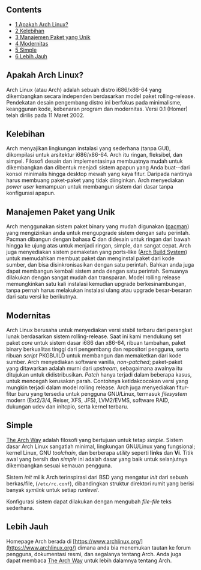 ## Contents

*   [1 Apakah Arch Linux?](#Apakah_Arch_Linux.3F)
*   [2 Kelebihan](#Kelebihan)
*   [3 Manajemen Paket yang Unik](#Manajemen_Paket_yang_Unik)
*   [4 Modernitas](#Modernitas)
*   [5 Simple](#Simple)
*   [6 Lebih Jauh](#Lebih_Jauh)

## Apakah Arch Linux?

Arch Linux (atau Arch) adalah sebuah distro i686/x86-64 yang dikembangkan secara independen berdasarkan model paket rolling-release. Pendekatan desain pengembang distro ini berfokus pada minimalisme, keanggunan kode, kebenaran program dan modernitas. Versi 0.1 (Homer) telah dirilis pada 11 Maret 2002.

## Kelebihan

Arch menyajikan lingkungan instalasi yang sederhana (tanpa GUI), dikompilasi untuk arsitektur i686/x86-64\. Arch itu ringan, fleksibel, dan simpel. Filosofi desain dan implementasinya membuatnya mudah untuk dikembangkan dan dibentuk menjadi sistem apapun yang Anda buat--dari konsol minimalis hingga desktop mewah yang kaya fitur. Daripada nantinya harus membuang paket-paket yang tidak diinginkan. Arch menyediakan *power user* kemampuan untuk membangun sistem dari dasar tanpa konfigurasi apapun.

## Manajemen Paket yang Unik

Arch menggunakan sistem paket binary yang mudah digunakan ([pacman](/index.php/Pacman "Pacman")) yang mengizinkan anda untuk mengupgrade sistem dengan satu perintah. Pacman dibangun dengan bahasa **C** dan didesain untuk ringan dari bawah hingga ke ujung atas untuk menjadi ringan, simple, dan sangat cepat. Arch juga menyediakan sistem pemaketan yang ports-like ([Arch Build System](/index.php/Arch_Build_System "Arch Build System")) untuk memudahkan membuat paket dan menginstal paket dari kode sumber, dan bisa disinkronisasikan dengan satu perintah. Bahkan anda juga dapat membangun kembali sistem anda dengan satu perintah. Semuanya dilakukan dengan sangat mudah dan transparan. Model rolling release memungkinkan satu kali instalasi kemudian upgrade berkesinambungan, tanpa pernah harus melakukan instalasi ulang atau upgrade besar-besaran dari satu versi ke berikutnya.

## Modernitas

Arch Linux berusaha untuk menyediakan versi stabil terbaru dari perangkat lunak berdasarkan sistem rolling-release. Saat ini kami mendukung set paket *core* untuk sistem dasar i686 dan x86-64, ribuan tambahan, paket binary berkualitas tinggi dari pengembang dan repositori pengguna, serta ribuan *script* PKGBUILD untuk membangun dan memaketkan dari kode sumber. Arch menyediakan software vanilla, *non-patched*; paket-paket yang ditawarkan adalah murni dari *upstream*, sebagaimana awalnya itu ditujukan untuk didistribusikan. *Patch* hanya terjadi dalam beberapa kasus, untuk mencegah kerusakan parah. Contohnya ketidakcocokan versi yang mungkin terjadi dalam model rolling release. Arch juga menyediakan fitur-fitur baru yang tersedia untuk pengguna GNU/Linux, termasuk *filesystem* modern (Ext2/3/4, Reiser, XFS, JFS), LVM2/EVMS, software RAID, dukungan udev dan initcpio, serta kernel terbaru.

## Simple

[The Arch Way](/index.php/The_Arch_Way "The Arch Way") adalah filosofi yang bertujuan untuk tetap *simple*. Sistem dasar Arch Linux sangatlah minimal, lingkungan GNU/Linux yang fungsional; kernel Linux, GNU *toolchain*, dan berberapa *utility* seperti **links** dan **Vi**. Titik awal yang bersih dan *simple* ini adalah dasar yang baik untuk selanjutnya dikembangkan sesuai kemauan pengguna.

Sistem *init* milik Arch terinspirasi dari BSD yang mengatur *init* dari sebuah berkas/file, (`/etc/rc.conf`), dibandingkan struktur direktori rumit yang berisi banyak *symlink* untuk setiap *runlevel*.

Konfigurasi sistem dapat dilakukan dengan mengubah *file-file* teks sederhana.

## Lebih Jauh

Homepage Arch berada di [https://www.archlinux.org/](https://www.archlinux.org/) dimana anda bia menemukan tautan ke forum pengguna, dokumentasi resmi, dan segalanya tentang Arch. Anda juga dapat membaca [The Arch Way](/index.php/The_Arch_Way "The Arch Way") untuk lebih dalamnya tentang Arch.
